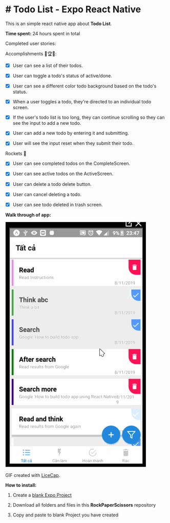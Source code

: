 
# # Todo List - Expo React Native

  

This is an simple react native app about **Todo List**.

  

**Time spent:** 24 hours spent in total

  

Completed user stories:

  Accomplishments 🥇🏆💯:

*  [x] User can see a list of their todos.

*  [x] User can toggle a todo's status of active/done.

*  [x] User can see a different color todo background based on the todo's status.

*  [x] When a user toggles a todo, they're directed to an individual todo screen.

*  [x] If the user's todo list is too long, they can continue scrolling so they can see the input to add a new todo.

*  [x] User can add a new todo by entering it and submitting.

*  [x] User will see the input reset when they submit their todo.

Rockets 🚀

*  [x] User can see completed todos on the CompleteScreen.

*  [x] User can see active todos on the ActiveScreen.

*  [x] User can delete a todo delete button.

*  [x] User can cancel deleting a todo.

*  [x] User can see todo deleted in trash screen.


  

**Walk through of app:**

  

![Video Walk through](todolist.gif)

  

GIF created with [LiceCap](http://www.cockos.com/licecap/).

  
  

**How to install:**

  

1. Create a [blank Expo Project](https://hoangtran0410.github.io/CoderSchool_Courses/TutorialPrepare)

2. Download all folders and files in this **RockPaperScissors** repository

3. Copy and paste to blank Project you have created
